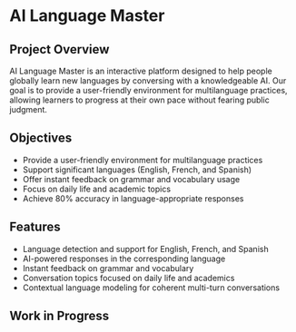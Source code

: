 # AI Language Master

## Project Overview
AI Language Master is an interactive platform designed to help people globally learn new languages by conversing with a knowledgeable AI. Our goal is to provide a user-friendly environment for multilanguage practices, allowing learners to progress at their own pace without fearing public judgment.

## Objectives
- Provide a user-friendly environment for multilanguage practices
- Support significant languages (English, French, and Spanish)
- Offer instant feedback on grammar and vocabulary usage
- Focus on daily life and academic topics
- Achieve 80% accuracy in language-appropriate responses

## Features
- Language detection and support for English, French, and Spanish
- AI-powered responses in the corresponding language
- Instant feedback on grammar and vocabulary
- Conversation topics focused on daily life and academics
- Contextual language modeling for coherent multi-turn conversations

## Work in Progress